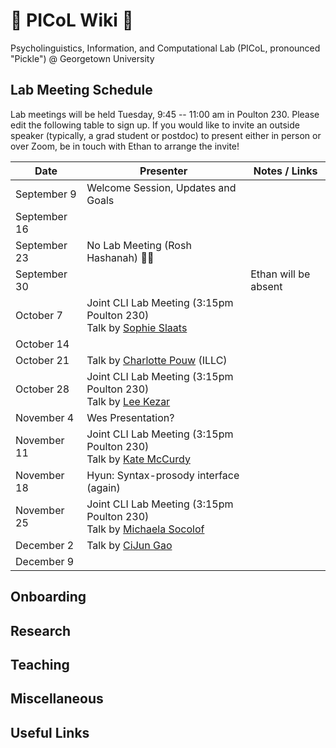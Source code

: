 # 🥒 PICoL Wiki 🥒

Psycholinguistics, Information, and Computational Lab (PICoL, pronounced "Pickle") @ Georgetown University

## Lab Meeting Schedule

Lab meetings will be held Tuesday, 9:45 -- 11:00 am in Poulton 230. Please edit the following table to sign up. If you would like to invite an outside speaker (typically, a grad student or postdoc) to present either in person or over Zoom, be in touch with Ethan to arrange the invite!

| Date    | Presenter | Notes / Links|
| -------- | ------- | ------- |
| September 9  | Welcome Session, Updates and Goals | |
| September 16  | | |
| September 23  | No Lab Meeting (Rosh Hashanah) 🍎🍯 | |
| September 30  | | Ethan will be absent |
| October 7  | Joint CLI Lab Meeting (3:15pm Poulton 230) <br> Talk by [Sophie Slaats](https://www.sophieslaats.nl/) | |
| October 14  |  | |
| October 21  | Talk by [Charlotte Pouw](https://www.illc.uva.nl/People/Table/person/5440/Charlotte-Pouw) (ILLC)| |
| October 28  | Joint CLI Lab Meeting (3:15pm Poulton 230) <br> Talk by [Lee Kezar](https://leekezar.github.io/) | |
| November 4  | Wes Presentation?  | |
| November 11  | Joint CLI Lab Meeting (3:15pm Poulton 230) <br> Talk by [Kate McCurdy](https://lacoco-lab.github.io/home/authors/kmccurdy/) | |
| November 18  | Hyun: Syntax-prosody interface (again) | |
| November 25  | Joint CLI Lab Meeting (3:15pm Poulton 230) <br> Talk by [Michaela Socolof](https://michaelasocolof.github.io/)  | |
| December 2  | Talk by [CiJun Gao](https://scholar.google.com/citations?user=5sAG_d8AAAAJ&hl=en) | |
| December 9  |  | |

## Onboarding

## Research

## Teaching

## Miscellaneous

## Useful Links
